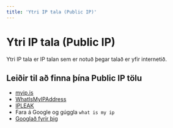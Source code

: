```yaml
---
title: 'Ytri IP tala (Public IP)'
---
```


# Ytri IP tala (Public IP)

Ytri IP tala er IP talan sem er notuð þegar talað er yfir internetið.

## Leiðir til að finna þína Public IP tölu

* [myip.is](https://myip.is)
* [WhatIsMyIPAddress](https://whatismyipaddress.com/)
* [IPLEAK](https://ipleak.net)
* Fara á Google og gúggla `what is my ip`
* [Googlað fyrir þig](https://letmegooglethat.com/?q=What+is+my+ip)

